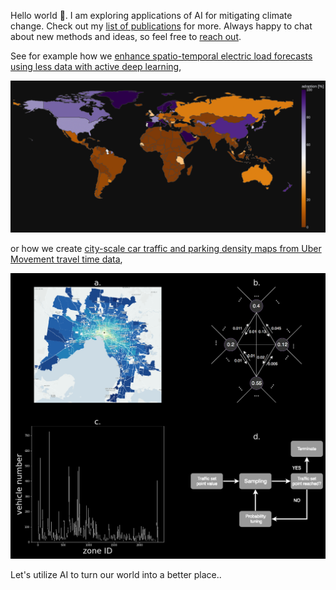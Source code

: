 Hello world 👋. I am exploring applications of AI for mitigating climate change. Check out my [list of publications](https://scholar.google.com/citations?user=bC7mSGUAAAAJ&hl) for more. Always happy to chat about new methods and ideas, so feel free to [reach out](https://usys.ethz.ch/personen/profil.MjEzNzU5.TGlzdC82MzcsMzIwMTk3MjIy.html).



See for example how we [enhance spatio-temporal electric load forecasts using less data with active deep learning](https://www.nature.com/articles/s42256-022-00552-x),

<img src="/plotly_dark_4.png" />


or how we create [city-scale car traffic and parking density maps from Uber Movement travel time data](https://www.nature.com/articles/s41597-019-0159-6),

<img src="/MethodFigure.png" />

Let's utilize AI to turn our world into a better place..

<!--![](https://github.com/ArsamAryandoust/ArsamAryandoust/blob/master/rollover.gif)>

